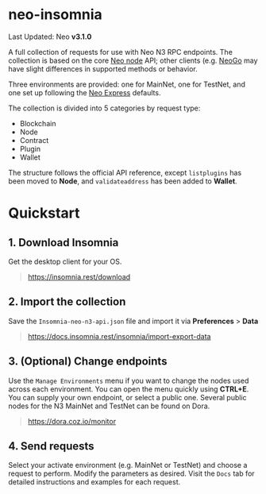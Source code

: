 # neo-insomnia

Last Updated: Neo **v3.1.0**

A full collection of requests for use with Neo N3 RPC endpoints. The collection is based on the core [Neo node](https://github.com/neo-project/neo-node) API; other clients (e.g. [NeoGo](https://github.com/nspcc-dev/neo-go/blob/master/docs/rpc.md#implementation-notices) may have slight differences in supported methods or behavior.

Three environments are provided: one for MainNet, one for TestNet, and one set up following the [Neo Express](https://github.com/neo-project/neo-express) defaults. 

The collection is divided into 5 categories by request type:

* Blockchain
* Node
* Contract
* Plugin
* Wallet

The structure follows the official API reference, except `listplugins` has been moved to **Node**, and `validateaddress` has been added to **Wallet**.

# Quickstart

## 1. Download Insomnia
Get the desktop client for your OS.
> https://insomnia.rest/download

## 2. Import the collection
Save the `Insomnia-neo-n3-api.json` file and import it via **Preferences** > **Data**
> https://docs.insomnia.rest/insomnia/import-export-data

## 3. (Optional) Change endpoints
Use the `Manage Environments` menu if you want to change the nodes used across each environment. You can open the menu quickly using **CTRL+E**. You can supply your own endpoint, or select a public one. Several public nodes for the N3 MainNet and TestNet can be found on Dora.
> https://dora.coz.io/monitor

## 4. Send requests
Select your activate environment (e.g. MainNet or TestNet) and choose a request to perform. Modify the parameters as desired. Visit the `Docs` tab for detailed instructions and examples for each request.
